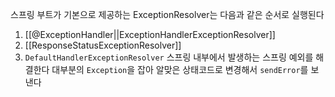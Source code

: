 스프링 부트가 기본으로 제공하는 ExceptionResolver는 다음과 같은 순서로 실행된다
1. [[@ExceptionHandler||ExceptionHandlerExceptionResolver]]
2. [[ResponseStatusExceptionResolver]]
3. `DefaultHandlerExceptionResolver`
	스프링 내부에서 발생하는 스프링 예외를 해결한다
	대부분의 `Exception`을 잡아 알맞은 상태코드로 변경해서 `sendError`를 보낸다

